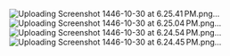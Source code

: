 ![Uploading Screenshot 1446-10-30 at 6.25.41 PM.png…]()
![Uploading Screenshot 1446-10-30 at 6.25.04 PM.png…]()
![Uploading Screenshot 1446-10-30 at 6.24.54 PM.png…]()
![Uploading Screenshot 1446-10-30 at 6.24.45 PM.png…]()
